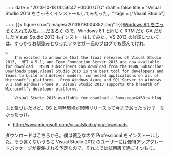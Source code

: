 
+++
date = "2013-10-18 00:56:47 +0000 UTC"
draft = false
title = "Visual Studio 2013 をさっそくインストールしてみたった。"
tags = ["Visual Studio"]

+++
{{< figure src="/images/20131018004352.png"  >}}<a href="https://blog.daruyanagi.jp/entry/2013/10/18/000952">Windows 8.1 をさっそく入れてみた。 - だるろぐ</a> ので、Windows 8.1 と同じく RTM だか GA だかした Visual Studio 2013 もインストールしてみた。VS 2013 の詳細については、すっかりお馴染みとなったソマセガー氏のブログでも読んでけれ。

    >
        I’m excited to announce that the final releases of Visual Studio 2013, .NET 4.5.1, and Team Foundation Server 2013 are now available for download!  MSDN subscribers can download from the MSDN Subscriber Downloads page.Visual Studio 2013 is the best tool for developers and teams to build and deliver modern, connected applications on all of Microsoft’s platforms.  From Windows Azure and SQL Server to Windows 8.1 and Windows Phone 8, Visual Studio 2013 supports the breadth of Microsoft’s developer platforms.

        Visual Studio 2013 available for download – Somasegar&#39;s blog
    
ふと気づいたけど、OS と開発環境が同時リリースって今まであったっけ？　なかったっけ。

<ul>
<li><a href="http://www.microsoft.com/visualstudio/jpn/downloads">http://www.microsoft.com/visualstudio/jpn/downloads</a></li>
</ul>ダウンロードはこちらから。僕は貧乏なので Professional をインストールした。そう遠くないうちに Visual Studio 2012 のユーザーには優待アップグレードパッケージが提供される予定なので、それまでは試用版で過ごすつもり。


